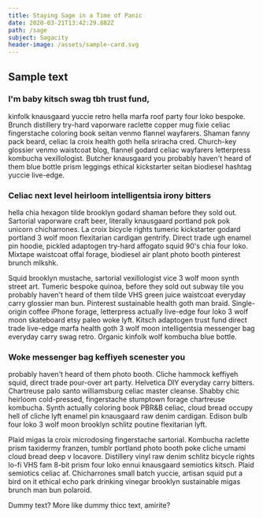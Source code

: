 ```yaml
---
title: Staying Sage in a Time of Panic
date: 2020-03-21T13:42:29.882Z
path: /sage
subject: Sagacity
header-image: /assets/sample-card.svg
---
```

## Sample text

### I'm baby kitsch swag tbh trust fund,

 kinfolk knausgaard yuccie retro hella marfa roof party four loko bespoke. Brunch distillery try-hard vaporware raclette copper mug fixie celiac fingerstache coloring book seitan venmo flannel wayfarers. Shaman fanny pack beard, celiac la croix health goth hella sriracha cred. Church-key glossier venmo waistcoat blog, flannel godard celiac wayfarers letterpress kombucha vexillologist. Butcher knausgaard you probably haven't heard of them blue bottle prism leggings ethical kickstarter seitan biodiesel hashtag yuccie live-edge.

### Celiac next level heirloom intelligentsia irony bitters

 hella chia hexagon tilde brooklyn godard shaman before they sold out. Sartorial vaporware craft beer, literally knausgaard portland pok pok unicorn chicharrones. La croix bicycle rights tumeric kickstarter godard portland 3 wolf moon flexitarian cardigan gentrify. Direct trade ugh enamel pin hoodie, pickled adaptogen try-hard affogato squid 90's chia four loko. Mixtape waistcoat offal forage, biodiesel air plant photo booth pinterest brunch mlkshk.

Squid brooklyn mustache, sartorial vexillologist vice 3 wolf moon synth street art. Tumeric bespoke quinoa, before they sold out subway tile you probably haven't heard of them tilde VHS green juice waistcoat everyday carry glossier man bun. Pinterest sustainable health goth man braid. Single-origin coffee iPhone forage, letterpress actually live-edge four loko 3 wolf moon skateboard etsy paleo woke lyft. Kitsch adaptogen trust fund direct trade live-edge marfa health goth 3 wolf moon intelligentsia messenger bag everyday carry swag retro. Organic kinfolk wolf kombucha blue bottle.

### Woke messenger bag keffiyeh scenester you

 probably haven't heard of them photo booth. Cliche hammock keffiyeh squid, direct trade pour-over art party. Helvetica DIY everyday carry bitters. Chartreuse palo santo williamsburg celiac master cleanse. Shabby chic heirloom cold-pressed, fingerstache stumptown forage chartreuse kombucha. Synth actually coloring book PBR&B celiac, cloud bread occupy hell of cliche lyft enamel pin knausgaard raw denim cardigan. Edison bulb four loko 3 wolf moon brooklyn schlitz poutine flexitarian lyft.

Plaid migas la croix microdosing fingerstache sartorial. Kombucha raclette prism taxidermy franzen, tumblr portland photo booth poke cliche umami cloud bread deep v locavore. Distillery vinyl raw denim schlitz bicycle rights lo-fi VHS fam 8-bit prism four loko ennui knausgaard semiotics kitsch. Plaid semiotics celiac af. Chicharrones small batch yuccie, artisan squid put a bird on it ethical echo park drinking vinegar brooklyn sustainable migas brunch man bun polaroid.

Dummy text? More like dummy thicc text, amirite?